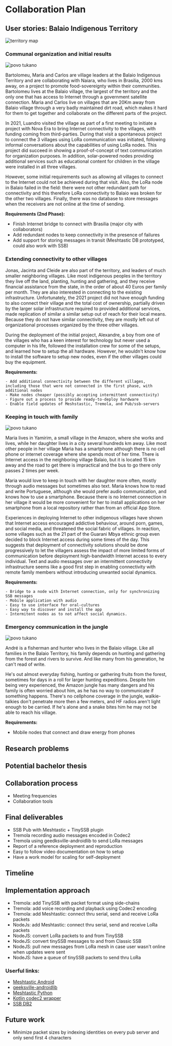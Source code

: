 # Collaboration Plan


## User stories: Balaio Indigenous Territory

![territory map](/imgs/balaio_final.jpg)

### Communal organization and initial results

![povo tukano](/imgs/povo-tukano-4.png)

Bartolomeu, Maria and Carlos are village leaders at the Balaio Indigenous Territory and are collaborating with Naiara, who lives in Brasilia, 2000 kms away, on a project to promote food-sovereignty within their communities. Bartolomeu lives at the Balaio village, the largest of the territory and the only one that has access to Internet through a government satellite connection. Maria and Carlos live on villages that are 20Km away from Balaio village through a very badly maintained dirt road, which makes it hard for them to get together and collaborate on the different parts of the project.

In 2021, Luandro visited the village as part of a first meeting to initiate a project with Nova Era to bring Internet connectivity to the villages, with funding coming from third-parties. During that visit a spontaneous project to connect the 3 villages using LoRa communication was initiated, following informal conversations about the capabilities of using LoRa nodes. This project did succeed in showing a proof-of-concept of text communication for organization purposes. In addition, solar-powered nodes providing additional services such as educational content for children in the village were installed in all three villages. 

However, some initial requirements such as allowing all villages to connect to the Internet could not be achieved during that visit. Also, the LoRa node in Balaio failed in the field: there were not other redundant path for connectivity and this therefore LoRa connectivity to Balaio was broken for the other two villages. Finally, there was no database to store messages when the receivers are not online at the time of sending.

**Requirements (2nd Phase):**

- Finish Internet bridge to connect with Brasilia (major city with collaborators)
- Add redundant nodes to keep connectivity in the presence of failures
- Add support for storing messages in transit (Meshtastic DB prototyped, could also work with SSB)

### Extending connectivity to other villages

Jonas, Jacinta and Cleide are also part of the territory, and leaders of much smaller neighboring villages. Like most indigenous peoples in the territory they live off the land, planting, hunting and gathering, and they receive financial assistance from the state, in the order of about 40 Euros per family per month. They are also interested in connecting to the existing infrastructure. Unfortunately, the 2021 project did not have enough funding to also connect their village and the total cost of ownership, partially driven by the larger solar infrastructure required to provided additional services, made replication of similar a similar setup out of reach for their local means. Because they do not have similar connectivity, they are mostly left out of organizational processes organized by the three other villages.

During the deployment of the initial project, Alexandre, a boy from one of the villages who has a keen interest for technology but never used a computer in his life, followed the installation crew for some of the setups, and learned how to setup the all hardware. However, he wouldn't know how to install the software  to setup new nodes, even if the other villages could buy the equipment.

**Requirements:**

    - Add additional connectivity between the different villages, including those that were not connected in the first phase, with additional nodes
    - Make nodes cheaper (possibly accepting intermittent connectivity)
    - Figure out a process to provide ready-to-deploy hardware
    - Enable field updates of Meshstastic, Tremola, and Pub/ssb-servers

### Keeping in touch with family

![povo tukano](/imgs/povo-tukano.png)

Maria lives in Yamirim, a small village in the Amazon, where she works and lives, while her daughter lives in a city several hundreds km away. Like most other people in her village Maria has a smartphone although there is no cell phone or internet coverage where she spends most of her time. There is Internet access in the neighboring village Balaio, but it is located 15 km away and the road to get there is impractical and the bus to go there only passes 2 times per week.

Maria would love to keep in touch with her daughter more often, mostly through audio messages but sometimes also text. Maria knows how to read and write Portuguese, although she would prefer audio communication, and knows how to use a smartphone. Because there is no Internet connection in her village it would be more convenient for her to install applications on her smartphone from a local repository rather than from an official App Store.

Experiences in deploying Internet to other indigenous villages have shown that Internet access encouraged addictive behaviour, around porn, games, and social media, and threatened the social fabric of villages. In reaction, some villages such as the 21 part of the Guarani Mbya ethnic group even decided to block Internet access during some times of the day. This suggests that deployment of connectivity solutions should be done progressively to let the villagers assess the impact of more limited forms of communication before deployment high-bandwidth Internet access to every individual. Text and audio messages over an intermittent connectivity infrastructure seems like a good first step in enabling connectivity with remote family members without introducing unwanted social dynamics.

**Requirements:**

    - Bridge to a node with Internet connection, only for synchronizing SSB messages
    - Mobile application with audio
    - Easy to use interface for oral-cultures
    - Easy way to discover and install the app
    - Intermitent nodes as to not affect social dynamics.

### Emergency communication in the jungle

![povo tukano](/imgs/povo-tukano-3.png)


André is a fisherman and hunter who lives in the Balaio village. Like all families in the Balaio Territory, his family depends on hunting and gathering from the forest and rivers to survive. And like many from his generation, he can't read of write.

He's out almost everyday fishing, hunting or gathering fruits from the forest, sometimes for days in a roll for larger hunting expeditions. Despite him being very experienced, the Amazon jungle has many dangers and his family is often worried about him, as he has no way to communicate if something happens. There's no cellphone coverage in the jungle, walkie-talkies don't penetrate more then a few meters, and HF radios aren't light enough to be carried. If he's alone and a snake bites him he may not be able to reach his village.

**Requirements:**

- Mobile nodes that connect and draw energy from phones

## Research problems


## Potential bachelor thesis

## Collaboration process
- Meeting frequencies
- Collaboration tools

## Final deliverables
- SSB Pub with Meshtastic + TinySSB plugin
- Tremola recording audio messages encoded in Codec2
- Tremola using geedksville-androidlib to send LoRa messages
- Report of a reference deployment and reproduction
- Easy to follow video documentation on how to setup
- Have a work model for scaling for self-deployment

## Timeline

## Implementation approach
- Tremola: add TinySSB with packet format using side-chains
- Tremola: add voice recording and playback using Codec2 encoding
- Tremola: add Meshtastic: connect thru serial, send and receive LoRa packets
- NodeJs: add Meshtastic: connect thru serial, send and receive LoRa packets
- NodeJS: convert LoRa packets to and from TinySSB
- NodeJS: convert tinySSB messages to and from Classic SSB
- NodeJS: pull new messages from LoRa mesh in case user wasn't online when updates were sent
- NodeJS: have a queue of tinySSB packets to send thru LoRa 

### Userful links:
- [Meshtastic Android](https://github.com/meshtastic/Meshtastic-Android)
- [geeksville-androidlib](https://github.com/meshtastic/geeksville-androidlib)
- [Meshtastic Python](https://github.com/meshtastic/Meshtastic-python)
- [Kotlin codec2 wrapper](https://github.com/masterjefferson/kodec2)
- [SSB DB2](https://github.com/ssbc/ssb-db2)

## Future work
- Minimize packet sizes by indexing identities on every pub server and only send first 4 characters
